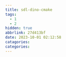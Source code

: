 ```yaml
---
title: sdl-dino-cmake
tags:
  - 1
  - 2
hidden: true
abbrlink: 27d413bf
date: 2023-10-01 02:12:58
catagories:
categories:
---
```


<!-- <meting-js
    server="netease"
    type="song"
    autoplay="true"
    id="18126594">
</meting-js> -->